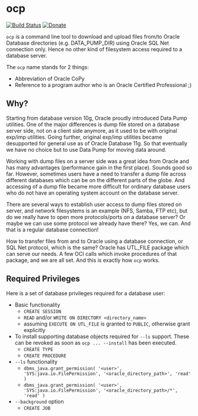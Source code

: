 ocp
===

[![Build Status](https://travis-ci.org/maxsatula/ocp.svg?branch=develop)](https://travis-ci.org/maxsatula/ocp)
[![Donate](https://img.shields.io/badge/Donate-PayPal-green.svg)](https://www.paypal.com/cgi-bin/webscr?cmd=_donations&business=P3D68AUUXLNQU&lc=US&item_number=github%2docp&currency_code=USD&bn=PP%2dDonationsBF%3abtn_donate_SM%2egif%3aNonHosted)

`ocp` is a command line tool to download and upload files from/to Oracle Database directories (e.g. DATA_PUMP_DIR)
using Oracle SQL Net connection only. Hence no other kind of filesystem access required to a database server.

The `ocp` name stands for 2 things:

* Abbreviation of Oracle CoPy
* Reference to a program author who is an Oracle Certified Professional ;)

## Why?

Starting from database version 10g, Oracle proudly introduced Data Pump utilities.
One of the major differences is dump file stored on a database server side, not on a client side anymore,
as it used to be with original exp/imp utilities.
Going further, original exp/imp utilities became desupported for general use as of Oracle Database 11g.
So that eventually we have no choice but to use Data Pump for moving data around.

Working with dump files on a server side was a great idea from Oracle and has many advantages (performance gain in the first place).
Sounds good so far.
However, sometimes users have a need to transfer a dump file across different databases which can be on the different parts of the globe.
And accessing of a dump file became more difficult for ordinary database users who do not have an operating system account on the database server.

There are several ways to establish user access to dump files stored on server, and network filesystems is an example (NFS, Samba, FTP etc), but do we really have to open more protocols/ports on a database server?
Or maybe we can use some protocol we already have there?
Yes, we can.
And that is a regular database connection!

How to transfer files from and to Oracle using a database connection, or SQL Net protocol, which is the same?
Oracle has UTL_FILE package which can serve our needs.
A few OCI calls which invoke procedures of that package, and we are all set. And this is exactly how `ocp` works.

## Required Privileges

Here is a set of database privileges required for a database user:

* Basic functionality
  * `CREATE SESSION`
  * `READ` and/or `WRITE ON DIRECTORY <directory_name>`
  * assuming `EXECUTE ON UTL_FILE` is granted to `PUBLIC`, otherwise grant explicitly
* To install supporting database objects required for `--ls` support. These can be revoked as soon as `ocp ... --install` has been executed.
  * `CREATE TYPE`
  * `CREATE PROCEDURE`
* `--ls` functionality
  * `dbms_java.grant_permission( '<user>', 'SYS:java.io.FilePermission', '<oracle_directory_path>', 'read' )`
  * `dbms_java.grant_permission( '<user>', 'SYS:java.io.FilePermission', '<oracle_directory_path>/*', 'read' )`
* `--background` option
  * `CREATE JOB`

